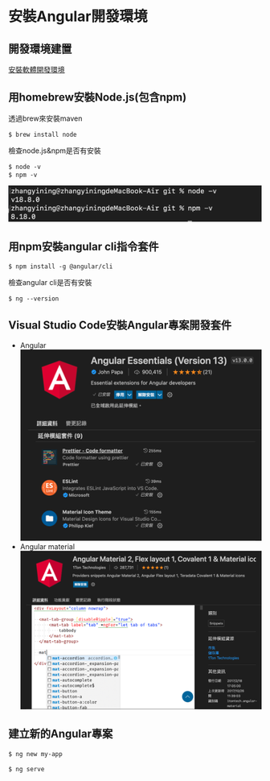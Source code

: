 # 安裝Angular開發環境
## 開發環境建置
[安裝軟體開發環境](install_dev_env.md)

## 用homebrew安裝Node.js(包含npm)
透過brew來安裝maven
```
$ brew install node
```
檢查node.js&npm是否有安裝
```
$ node -v
$ npm -v
```
![download node.png](install_angular_dev_env/check%20node.png)

## 用npm安裝angular cli指令套件
```
$ npm install -g @angular/cli
```
檢查angular cli是否有安裝
```
$ ng --version
```

## Visual Studio Code安裝Angular專案開發套件
- Angular
    ![Angular Essentials (Version 13).png](install_angular_dev_env/Angular%20Essentials%20(Version%2013).png)
- Angular material
    ![Angular Material 2.png](install_angular_dev_env/Angular%20Material%202.png)

## 建立新的Angular專案
```
$ ng new my-app
```

```
$ ng serve
```